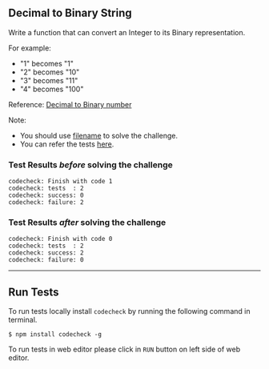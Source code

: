 ## Decimal to Binary String
Write a function that can convert an Integer to its Binary representation.

For example:
- "1" becomes "1"
- "2" becomes "10"
- "3" becomes "11"
- "4" becomes "100"

Reference: [Decimal to Binary number](https://en.wikipedia.org/wiki/Binary_number)

Note:
- You should use [filename](filepath) to solve the challenge.
- You can refer the tests [here](filepath).

### Test Results *before* solving the challenge  
```
codecheck: Finish with code 1
codecheck: tests  : 2
codecheck: success: 0
codecheck: failure: 2
```

### Test Results *after* solving the challenge
```
codecheck: Finish with code 0
codecheck: tests  : 2
codecheck: success: 2
codecheck: failure: 0
```
--- --- ---
## Run Tests
To run tests locally install `codecheck` by running the following command in terminal.
```
$ npm install codecheck -g
```
To run tests in web editor please click in `RUN` button on left side of web editor.

